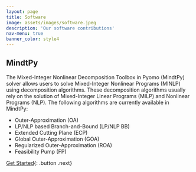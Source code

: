 ```yaml
---
layout: page
title: Software
image: assets/images/software.jpeg
description: 'Our software contributions'
nav-menu: true
banner_color: style4
---
```


## MindtPy

The Mixed-Integer Nonlinear Decomposition Toolbox in Pyomo (MindtPy) solver allows users to solve Mixed-Integer Nonlinear Programs (MINLP) using decomposition algorithms. These decomposition algorithms usually rely on the solution of Mixed-Integer Linear Programs (MILP) and Nonlinear Programs (NLP). The following algorithms are currently available in MindtPy:

- Outer-Approximation (OA)
- LP/NLP based Branch-and-Bound (LP/NLP BB)
- Extended Cutting Plane (ECP)
- Global Outer-Approximation (GOA)
- Regularized Outer-Approximation (ROA)
- Feasibility Pump (FP)

[Get Started](https://pyomo.readthedocs.io/en/stable/contributed_packages/mindtpy.html){: .button .next}
